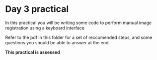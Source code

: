 # Day 3 practical

In this practical you will be writing some code to perform manual image registration using a keyboard interface

Refer to the pdf in this folder for a set of reccomended steps, and some questions you should be able to answer at the end.

__This practical is assessed__